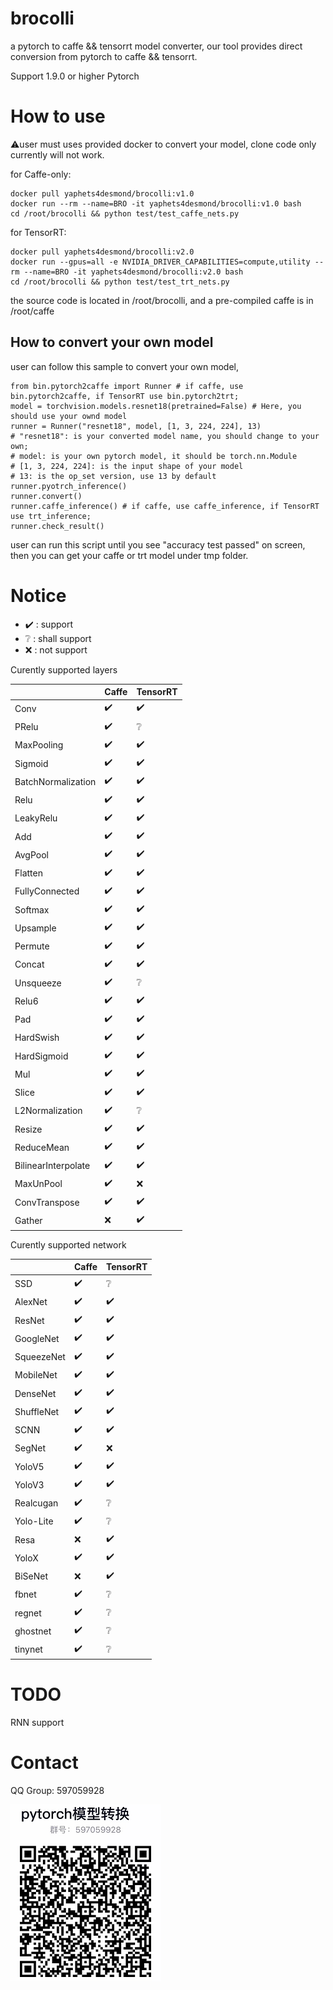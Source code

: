 # brocolli

a pytorch to caffe && tensorrt model converter, our tool provides direct conversion from pytorch to caffe && tensorrt.

Support 1.9.0 or higher Pytorch

# How to use
⚠️user must uses provided docker to convert your model, clone code only currently will not work.

for Caffe-only:
```
docker pull yaphets4desmond/brocolli:v1.0
docker run --rm --name=BRO -it yaphets4desmond/brocolli:v1.0 bash
cd /root/brocolli && python test/test_caffe_nets.py
```
for TensorRT:
```
docker pull yaphets4desmond/brocolli:v2.0
docker run --gpus=all -e NVIDIA_DRIVER_CAPABILITIES=compute,utility --rm --name=BRO -it yaphets4desmond/brocolli:v2.0 bash
cd /root/brocolli && python test/test_trt_nets.py
```

the source code is located in /root/brocolli, and a pre-compiled caffe is in /root/caffe

## How to convert your own model
user can follow this sample to convert your own model,
```
from bin.pytorch2caffe import Runner # if caffe, use bin.pytorch2caffe, if TensorRT use bin.pytorch2trt;
model = torchvision.models.resnet18(pretrained=False) # Here, you should use your ownd model
runner = Runner("resnet18", model, [1, 3, 224, 224], 13)
# "resnet18": is your converted model name, you should change to your own;
# model: is your own pytorch model, it should be torch.nn.Module
# [1, 3, 224, 224]: is the input shape of your model
# 13: is the op_set version, use 13 by default
runner.pyotrch_inference()
runner.convert()
runner.caffe_inference() # if caffe, use caffe_inference, if TensorRT use trt_inference;
runner.check_result()
```
user can run this script until you see "accuracy test passed" on screen, then you can get your caffe or trt model under tmp folder.

# Notice 

* ✔️ : support 
* ❔ : shall support
* ❌ : not support

Curently supported layers

|                    |Caffe|TensorRT|
|---                 |---|---|
|Conv                |✔️|✔️|
|PRelu               |✔️|❔|
|MaxPooling          |✔️|✔️|
|Sigmoid             |✔️|✔️|
|BatchNormalization  |✔️|✔️|
|Relu                |✔️|✔️|
|LeakyRelu           |✔️|✔️|
|Add                 |✔️|✔️|
|AvgPool             |✔️|✔️|
|Flatten             |✔️|✔️|
|FullyConnected      |✔️|✔️|
|Softmax             |✔️|✔️|
|Upsample            |✔️|✔️|
|Permute             |✔️|✔️|
|Concat              |✔️|✔️|
|Unsqueeze           |✔️|❔|
|Relu6               |✔️|✔️|
|Pad                 |✔️|✔️|
|HardSwish           |✔️|✔️|
|HardSigmoid         |✔️|✔️|
|Mul                 |✔️|✔️|
|Slice               |✔️|✔️|
|L2Normalization     |✔️|❔|
|Resize              |✔️|✔️|
|ReduceMean          |✔️|✔️|
|BilinearInterpolate |✔️|✔️|
|MaxUnPool           |✔️|❌|
|ConvTranspose       |✔️|✔️|
|Gather              |❌|✔️|


Curently supported network

|          |Caffe|TensorRT|
|---       |---|---|
|SSD       |✔️|❔|
|AlexNet   |✔️|✔️|
|ResNet    |✔️|✔️|
|GoogleNet |✔️|✔️|
|SqueezeNet|✔️|✔️|
|MobileNet |✔️|✔️|
|DenseNet  |✔️|✔️|
|ShuffleNet|✔️|✔️|
|SCNN      |✔️|✔️|
|SegNet    |✔️|❌|
|YoloV5    |✔️|✔️|
|YoloV3    |✔️|✔️|
|Realcugan |✔️|❔|
|Yolo-Lite |✔️|❔|
|Resa      |❌|✔️|
|YoloX     |✔️|✔️|
|BiSeNet   |❌|✔️|
|fbnet     |✔️|❔|
|regnet    |✔️|❔|
|ghostnet  |✔️|❔|
|tinynet   |✔️|❔|

# TODO
RNN support

# Contact
 QQ Group: 597059928
 
 ![image](imgs/QGRPOUP.png)